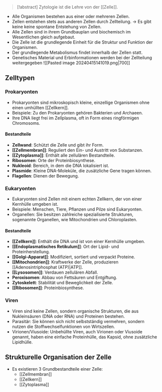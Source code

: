 > [!abstract] 
> Zytologie ist die Lehre von der [[Zelle]].
> 

- Alle Organismen bestehen aus einer oder mehreren Zellen. 
- Zellen entstehen stets aus anderen Zellen durch Zellteilung. -> Es gibt keine keine spontane Entstehung von Zellen. 
- Alle Zellen sind in ihrem Grundbauplan und biochemisch im Wesentlichen gleich aufgebaut. 
- Die Zelle ist die grundlegende Einheit für die Struktur und Funktion der Organismen. 
- Der grundlegende Metabolismus findet innerhalb der Zellen statt. 
- Genetisches Material und Erbinformationen werden bei der Zellteilung weitergegeben
![[Pasted image 20240415141019.png|700]]
## Zelltypen
### Prokaryonten
- Prokaryonten sind mikroskopisch kleine, einzellige Organismen ohne einen umhüllten [[Zellkern]].
- Beispiele: Zu den Prokaryonten gehören Bakterien und Archaeen.
 - Ihre DNA liegt frei im Zellplasma, oft in Form eines ringförmigen Chromosoms.
#### Bestandteile
- **Zellwand**: Schützt die Zelle und gibt ihr Form.
- **[[Zellmembran]]**: Reguliert den Ein- und Austritt von Substanzen.
- **[[Zytoplasma]]**: Enthält alle zellulären Bestandteile.
- **Ribosomen**: Orte der Proteinbiosynthese.
- **Nukleoid**: Bereich, in dem die DNA lokalisiert ist.
- **Plasmide**: Kleine DNA-Moleküle, die zusätzliche Gene tragen können.
- **Flagellen**: Dienen der Bewegung.
### Eukaryonten
- Eukaryonten sind Zellen mit einem echten Zellkern, der von einer Kernhülle umgeben ist.
- Beispiele: Menschen, Tiere, Pflanzen und Pilze sind Eukaryonten.
- Organellen: Sie besitzen zahlreiche spezialisierte Strukturen, sogenannte Organellen, wie Mitochondrien und Chloroplasten.
#### Bestandteile
- **[[Zellkern]]**: Enthält die DNA und ist von einer Kernhülle umgeben.
- **[[Endoplasmatisches Retikulum]]**: Ort der Lipid- und Proteinherstellung.
- **[[Golgi-Apparat]]**: Modifiziert, sortiert und verpackt Proteine.
- **[[Mitochondrien]]**: Kraftwerke der Zelle, produzieren [[Adenosintriphosphat (ATP)|ATP]].
- **[[Lysosomen]]**: Verdauen zellulären Abfall.
- **Peroxisomen**: Abbau von Fettsäuren und Entgiftung.
- **Zytoskelett**: Stabilität und Beweglichkeit der Zelle.
- **[[Ribosomen]]**: Proteinbiosynthese.
### Viren
- Viren sind keine Zellen, sondern organische Strukturen, die aus Nukleinsäuren (DNA oder RNA) und Proteinen bestehen.
- Parasitär: Sie können sich nicht selbstständig vermehren, sondern nutzen die Stoffwechselfunktionen von Wirtszellen.
- Virionen/Viusoide: Unbehüllte Viren, auch Virionen oder Viusoide genannt, haben eine einfache Proteinhülle, das Kapsid, ohne zusätzliche Lipidhülle.
## Strukturelle Organisation der Zelle
- Es existieren 3 Grundbestandteile einer Zelle:
	- [[Zellmembran]]
	- [[Zellkern]]
	- [[Zytoplasma]]